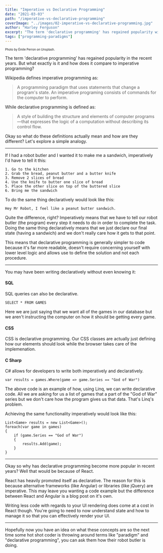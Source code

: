 ```yaml
---
title: "Imperative vs Declarative Programming"
date: "2021-03-03"
path: "/imperative-vs-declarative-programming"
coverImage: "../images/02-imperative-vs-declarative-programming.jpg"
author: "Harley Ferguson"
excerpt: "The term 'declarative programming' has regained popularity with the introduction of React. But what exactly is it and how does it compare to imperative programming?"
tags: ["programming-paradigms"]
---
```


<sub><sup>Photo by Émile Perron on Unsplash.</sub></sup>

The term 'declarative programming' has regained popularity in the recent years. But what exactly is it and how does it compare to imperative programming?

Wikipedia defines imperative programming as:
>  A programming paradigm that uses statements that change a program's state. An imperative programing consists of commands for the computer to perform.

While declarative programming is defined as:
> A style of building the structure and elements of computer programs—that expresses the logic of a computation without describing its control flow.

Okay so what do these definitions actually mean and how are they different? Let's explore a simple analogy.

---

If I had a robot butler and I wanted it to make me a sandwich, imperatively I'd have to tell it this:

```
1. Go to the kitchen
2. Grab the bread, peanut butter and a butter knife
3. Remove 2 slices of bread
4. Use the knife to butter one slice of bread
5. Place the other slice on top of the buttered slice
6. Bring me the sandwich
```

To do the same thing declaratively would look like this:

```
Hey Mr Robot, I feel like a peanut butter sandwich.
```

Quite the difference, right? Imperatively means that we have to tell our robot butler (the program) every step it needs to do in order to complete the task. Doing the same thing declaratively means that we just declare our final state (having a sandwich) and we don't really care how it gets to that point.

This means that declarative programming is generally simpler to code because it's far more readable, doesn't require concerning yourself with lower level logic and allows use to define the solution and not each procedure.

---

You may have been writing declaratively without even knowing it:

#### SQL

SQL queries can also be declarative.

```
SELECT * FROM GAMES
```

Here we are just saying that we want all of the games in our database but we aren't instructing the computer on how it should be getting every game.

#### CSS

CSS is declarative programming. Our CSS classes are actually just defining how our elements should look while the browser takes care of the implemenation.

#### C Sharp

C# allows for developers to write both imperatively and declaratively.

```
var results = games.Where(game => game.Series == "God of War")
```

The above code is an example of how, using Linq, we can write declarative code. All we are asking for us a list of games that a part of the "God of War" series but we don't care how the program gives us that data. That's Linq's problem.

Achieving the same functionality imperatively would look like this:

```
List<Game> results = new List<Game>();
foreach(var game in games)
{
    if (game.Series == "God of War")
    {
        results.Add(game);
    }
}
```

---

Okay so why has declarative programming become more popular in recent years? Well that would be because of React.

React has heavily promoted itself as declarative. The reason for this is because alternative frameworks (like Angular) or libraries (like jQuery) are imperative. This may leave you wanting a code example but the difference between React and Angular is a blog post on it's own.

Writing less code with regards to your UI rendering does come at a cost in React though. You're going to need to now understand state and how to manage it so that you can effectively render your UI.

---

Hopefully now you have an idea on what these concepts are so the next time some hot shot coder is throwing around terms like "paradigm" and "declarative programming", you can ask them how their robot butler is doing.
